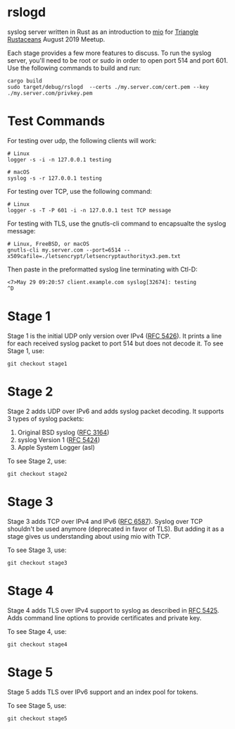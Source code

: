 # rslogd
syslog server written in Rust as an introduction to [mio](https://github.com/tokio-rs/mio) for [Triangle Rustaceans](https://www.meetup.com/triangle-rustaceans/events/mfglwpyzlbjc/) August 2019 Meetup.

Each stage provides a few more features to discuss. To run the syslog server, you'll need to be root or sudo in order to open port 514 and port 601. Use the following commands to build and run:

```
cargo build
sudo target/debug/rslogd  --certs ./my.server.com/cert.pem --key ./my.server.com/privkey.pem
```

Test Commands
=============
For testing over udp, the following clients will work:

```
# Linux
logger -s -i -n 127.0.0.1 testing

# macOS
syslog -s -r 127.0.0.1 testing
```

For testing over TCP, use the following command:

```
# Linux
logger -s -T -P 601 -i -n 127.0.0.1 test TCP message
```

For testing with TLS, use the gnutls-cli command to encapsualte the syslog message:

```
# Linux, FreeBSD, or macOS
gnutls-cli my.server.com --port=6514 --x509cafile=./letsencrypt/letsencryptauthorityx3.pem.txt
```

Then paste in the preformatted syslog line terminating with Ctl-D:

```
<7>May 29 09:20:57 client.example.com syslog[32674]: testing
^D
```

Stage 1
=======
Stage 1 is the initial UDP only version over IPv4 ([RFC 5426](https://tools.ietf.org/html/rfc5426)). It prints a line for each received syslog packet to port 514 but does not decode it. To see Stage 1, use:

```
git checkout stage1
```

Stage 2
=======
Stage 2 adds UDP over IPv6 and adds syslog packet decoding. It supports 3 types of syslog packets:

1. Original BSD syslog ([RFC 3164](https://tools.ietf.org/html/rfc3164))
2. syslog Version 1 ([RFC 5424](https://tools.ietf.org/html/rfc5424))
3. Apple System Logger (asl)

To see Stage 2, use:

```
git checkout stage2
```

Stage 3
=======
Stage 3 adds TCP over IPv4 and IPv6 ([RFC 6587](https://tools.ietf.org/html/rfc6587)). Syslog over TCP shouldn't be used anymore (deprecated in favor of TLS). But adding it as a stage gives us understanding about using mio with TCP.

To see Stage 3, use:

```
git checkout stage3
```

Stage 4
=======
Stage 4 adds TLS over IPv4 support to syslog as described in [RFC 5425](https://tools.ietf.org/html/rfc5425). Adds command line options to provide certificates and private key.

To see Stage 4, use:

```
git checkout stage4
```

Stage 5
=======
Stage 5 adds TLS over IPv6 support and an index pool for tokens.

To see Stage 5, use:

```
git checkout stage5
```
